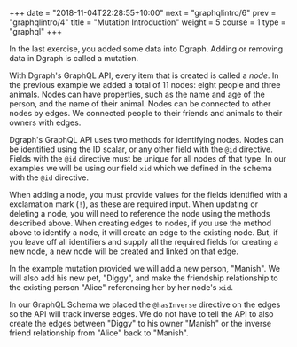 +++
date = "2018-11-04T22:28:55+10:00"
next = "graphqlintro/6"
prev = "graphqlintro/4"
title = "Mutation Introduction"
weight = 5
course = 1
type = "graphql"
+++

In the last exercise, you added some data into Dgraph. Adding or removing data
in Dgraph is called a mutation.

With Dgraph's GraphQL API, every item that is created is called a _node_. In the
previous example we added a total of 11 nodes: eight people and three animals.
Nodes can have properties, such as the name and age of the person, and the name
of their animal. Nodes can be connected to other nodes by edges. We connected
people to their friends and animals to their owners with edges.

Dgraph's GraphQL API uses two methods for identifying nodes. Nodes can be
identified using the ID scalar, or any other field with the `@id` directive.
Fields with the `@id` directive must be unique for all nodes of that type. In
our examples we will be using our field `xid` which we defined in the schema
with the `@id` directive.

When adding a node, you must provide values for the fields identified with a
exclamation mark (`!`), as these are required input. When updating or deleting a
node, you will need to reference the node using the methods described above.
When creating edges to nodes, if you use the method above to identify a node, it
will create an edge to the existing node. But, if you leave off all identifiers
and supply all the required fields for creating a new node, a new node will be
created and linked on that edge.

In the example mutation provided we will add a new person, "Manish". We will
also add his new pet, "Diggy", and make the friendship relationship to the
existing person "Alice" referencing her by her node's `xid`.

In our GraphQL Schema we placed the `@hasInverse` directive on the edges so the
API will track inverse edges. We do not have to tell the API to also create the
edges between "Diggy" to his owner "Manish" or the inverse friend relationship
from "Alice" back to "Manish".
